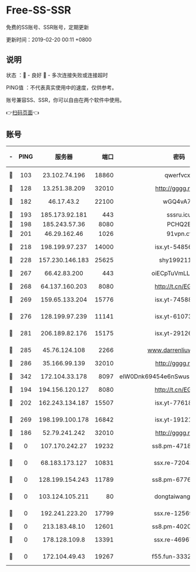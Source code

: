 # Free-SS-SSR

免费的SS账号、SSR账号，定期更新

更新时间：2019-02-20 00:11 +0800

## 说明

状态     ：🙂 - 良好 🙁 - 多次连接失败或连接超时

PING值   ：不代表真实使用中的速度，仅供参考。

账号兼容SS、SSR，你可以自由在两个软件中使用。

👉[扫码页面](https://liesauer.github.io/free-ss-ssr.github.io/)👈

## 账号

|-|PING|服务器|端口|密码|加密方式|区域|
|:----:|:----:|:-----:|-----:|:----:|:----:|:----:|
|🙂|103|23.102.74.196|18860|qwerfvcxz|aes-256-gcm|JP|
|🙂|128|13.251.38.209|32010|http://gggg.rocks|chacha20|SG|
|🙂|182|46.17.43.2|22100|wGQ4vA7D|aes-256-gcm|RU|
|🙂|193|185.173.92.181|443|sssru.icu|rc4-md5|RU|
|🙂|198|185.243.57.36|8080|PCHQ2E|rc4-md5|US|
|🙂|201|46.29.162.46|1026|91vpn.cf|rc4-md5|RU|
|🙂|218|198.199.97.237|14000|isx.yt-54856932|aes-256-cfb|US|
|🙂|228|157.230.146.183|25625|shy19921124|rc4-md5|US|
|🙂|267|66.42.83.200|443|oiECpTuVmLLxk4Ts|aes-256-cfb|US|
|🙂|268|64.137.160.203|8080|http://t.cn/EGJIyrl|rc4-md5|CA|
|🙂|269|159.65.133.204|15776|isx.yt-74588926|aes-256-cfb|SG|
|🙂|276|128.199.97.239|11141|isx.yt-61073883|aes-256-cfb|SG|
|🙂|281|206.189.82.176|15175|isx.yt-29126697|aes-256-cfb|SG|
|🙂|285|45.76.124.108|2266|www.darrenliuwei.com|aes-256-cfb|AU|
|🙂|286|35.166.99.139|32010|http://gggg.rocks|chacha20|US|
|🙂|342|172.104.33.178|8097|eIW0Dnk69454e6nSwuspv9DmS201tQ0D|aes-256-cfb|SG|
|🙂|194|194.156.120.127|8080|http://t.cn/EGJIyrl|rc4-md5|RU|
|🙂|202|162.243.134.187|15507|isx.yt-77618718|aes-256-cfb|US|
|🙂|269|198.199.100.178|16842|isx.yt-19121084|aes-256-cfb|US|
|🙁|186|52.79.241.242|32010|http://gggg.rocks|chacha20|KR|
|🙁|0|107.170.242.27|19232|ss8.pm-47184551|aes-256-cfb|US|
|🙁|0|68.183.173.127|10831|ssx.re-72043236|aes-256-cfb|US|
|🙁|0|128.199.154.243|11789|ss8.pm-67760833|aes-256-cfb|SG|
|🙁|0|103.124.105.211|80|dongtaiwang.com|aes-256-cfb|US|
|🙁|0|192.241.223.20|17799|ssx.re-12569451|aes-256-cfb|US|
|🙁|0|213.183.48.10|12601|ss8.pm-40202630|rc4-md5|RU|
|🙁|0|178.128.109.8|13391|ssx.re-46967706|aes-256-cfb|SG|
|🙁|0|172.104.49.43|19267|f55.fun-33324216|aes-256-cfb|SG|
